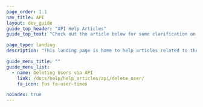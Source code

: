 ```yaml
---
page_order: 1.1
nav_title: API
layout: dev_guide
guide_top_header: "API Help Articles"
guide_top_text: "Check out the article below for some clarification on how APIs can impact areas of your user data. <br><br> Learn more about the Braze REST API in the <a href='/docs/api/basics/'>API</a> section!"

page_type: landing
description: "This landing page is home to help articles related to the Braze API."

guide_menu_title: ""
guide_menu_list:
  - name: Deleting Users via API
    link: /docs/help/help_articles/api/delete_user/
    fa_icon: fas fa-user-times

noindex: true
---
```




